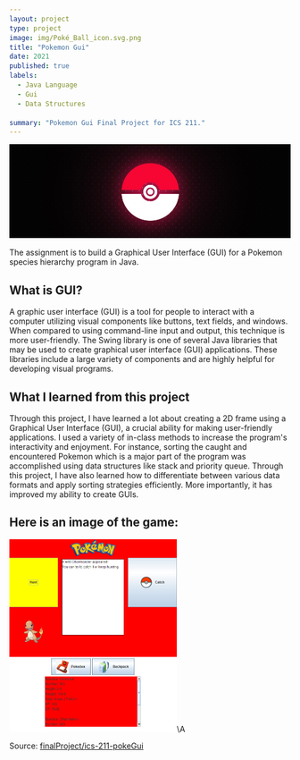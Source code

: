 ```yaml
---
layout: project
type: project
image: img/Poké_Ball_icon.svg.png
title: "Pokemon Gui"
date: 2021
published: true
labels:
  - Java Language
  - Gui
  - Data Structures
  
summary: "Pokemon Gui Final Project for ICS 211."
---
```

<img class="img-fluid" src="../img/pokemonGui1.jpg">

The assignment is to build a Graphical User Interface (GUI) for a Pokemon species hierarchy program in Java.   

## What is GUI? 
A graphic user interface (GUI) is a tool for people to interact with a computer utilizing visual components like buttons, text fields, and windows. When compared to using command-line input and output, this technique is more user-friendly. The Swing library is one of several Java libraries that may be used to create graphical user interface (GUI) applications. These libraries include a large variety of components and are highly helpful for developing visual programs.


## What I learned from this project
Through this project, I have learned a lot about creating a 2D frame using a Graphical User Interface (GUI), a crucial ability for making user-friendly applications. I used a variety of in-class methods to increase the program's interactivity and enjoyment. For instance, sorting the caught and encountered Pokemon which is a major part of the program was accomplished using data structures like stack and priority queue. Through this project, I have also learned how to differentiate between various data formats and apply sorting strategies efficiently. More importantly, it has improved my ability to create GUIs.


## Here is an image of the game:

<img width="300px" class="rounded float-start pe-4" src="../img/pokeGui.png">\A  



Source: <a href="https://github.com/hokwaichan/ICS211FinalProject"><i class="large github icon "></i>finalProject/ics-211-pokeGui</a>






